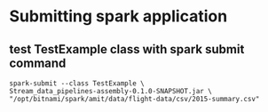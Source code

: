 # Submitting spark application

## test TestExample class with spark submit command
```shell
spark-submit --class TestExample \
Stream_data_pipelines-assembly-0.1.0-SNAPSHOT.jar \
"/opt/bitnami/spark/amit/data/flight-data/csv/2015-summary.csv"
```
